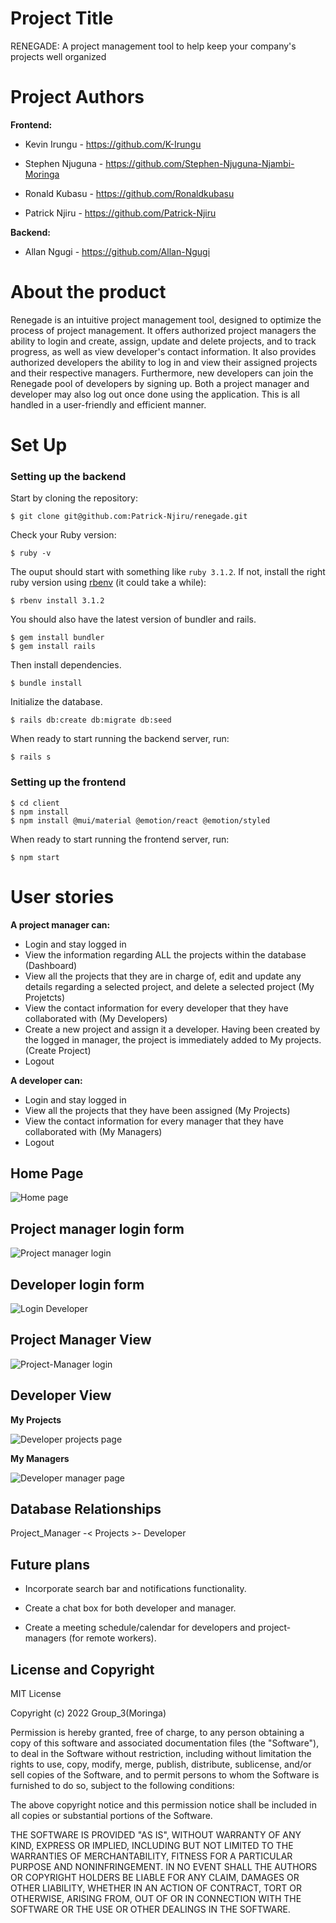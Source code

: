 
# Project Title
RENEGADE: A project management tool to help keep your company's projects well organized

# Project Authors

**Frontend:**

- Kevin Irungu - https://github.com/K-Irungu

- Stephen Njuguna -  https://github.com/Stephen-Njuguna-Njambi-Moringa

- Ronald Kubasu - https://github.com/Ronaldkubasu

- Patrick Njiru - https://github.com/Patrick-Njiru

**Backend:**

- Allan Ngugi - https://github.com/Allan-Ngugi


# About the product
Renegade is an intuitive project management tool, designed to optimize the process of project management. It offers authorized project managers the ability to login and create, assign, update and delete projects, and to track progress, as well as view developer's contact information. It also provides authorized developers the ability to log in and view their assigned projects and their respective managers. Furthermore, new developers can join the Renegade pool of developers by signing up. Both a project manager and developer may also log out once done using the application. This is all handled in a user-friendly and efficient manner.

# Set Up

### Setting up the backend

Start by cloning the repository:

```shell
$ git clone git@github.com:Patrick-Njiru/renegade.git
```
Check your Ruby version:

```shell
$ ruby -v
```
The ouput should start with something like `ruby 3.1.2`. If not, install the right ruby version using [rbenv](https://github.com/rbenv/rbenv) (it could take a while):

```shell
$ rbenv install 3.1.2
```

You should also have the latest version of bundler and rails. 

```shell
$ gem install bundler
$ gem install rails
```

Then install dependencies.

```shell
$ bundle install
```

Initialize the database.

```shell
$ rails db:create db:migrate db:seed
```

When ready to start running the backend server, run:

```shell
$ rails s
```
### Setting up the frontend

```shell
$ cd client
$ npm install
$ npm install @mui/material @emotion/react @emotion/styled 
```

When ready to start running the frontend server, run:

```shell
$ npm start
```

# User stories
**A project manager can:**
- Login and stay logged in
- View the information regarding ALL the projects within the database (Dashboard)
- View all the projects that they are in charge of, edit and update any details regarding a selected project, and delete a selected project (My Projetcts)
- View the contact information for every developer that they have collaborated with (My Developers)
- Create a new project and assign it a developer. Having been created by the logged in manager, the project is immediately added to My projects. (Create Project)
- Logout

**A developer can:**
- Login and stay logged in
- View all the projects that they have been assigned (My Projects)
- View the contact information for every manager that they have collaborated with (My Managers)
- Logout

## Home Page

![Home page](https://user-images.githubusercontent.com/105485948/206862748-c93a1bc5-5c07-4c00-bdcd-7f4b1b37e2b2.jpeg)

## Project manager login form

![Project manager login](https://user-images.githubusercontent.com/105485948/206862779-574ab54e-80b1-4e46-891f-d6a1a5490238.jpeg)

## Developer login form
 
 ![Login Developer](https://user-images.githubusercontent.com/105485948/206862845-52263cc1-1bec-4e7e-b8b2-203dad7ddf14.jpeg)

## Project Manager View

![Project-Manager login](https://user-images.githubusercontent.com/105485948/206862894-fd1d4a12-08f6-45e7-8c70-89f87ae34038.jpeg)

## Developer View

**My Projects** 

![Developer projects page](https://user-images.githubusercontent.com/105485948/206862915-3fae3297-c0b8-44fb-af40-195b95ed94f1.jpeg)

**My Managers**

![Developer manager page](https://user-images.githubusercontent.com/105485948/206863454-bf6fe759-4186-4980-8954-0dad12649e1b.jpeg)

## Database Relationships

Project_Manager -< Projects >- Developer

## Future plans
- Incorporate search bar and notifications functionality.

- Create a chat box for both developer and manager.

- Create a meeting schedule/calendar for developers and  project-managers (for remote workers).

## License and Copyright

MIT License

Copyright (c) 2022 Group_3(Moringa)

Permission is hereby granted, free of charge, to any person obtaining a copy
of this software and associated documentation files (the "Software"), to deal
in the Software without restriction, including without limitation the rights
to use, copy, modify, merge, publish, distribute, sublicense, and/or sell
copies of the Software, and to permit persons to whom the Software is
furnished to do so, subject to the following conditions:

The above copyright notice and this permission notice shall be included in all
copies or substantial portions of the Software.

THE SOFTWARE IS PROVIDED "AS IS", WITHOUT WARRANTY OF ANY KIND, EXPRESS OR
IMPLIED, INCLUDING BUT NOT LIMITED TO THE WARRANTIES OF MERCHANTABILITY,
FITNESS FOR A PARTICULAR PURPOSE AND NONINFRINGEMENT. IN NO EVENT SHALL THE
AUTHORS OR COPYRIGHT HOLDERS BE LIABLE FOR ANY CLAIM, DAMAGES OR OTHER
LIABILITY, WHETHER IN AN ACTION OF CONTRACT, TORT OR OTHERWISE, ARISING FROM,
OUT OF OR IN CONNECTION WITH THE SOFTWARE OR THE USE OR OTHER DEALINGS IN THE
SOFTWARE.


